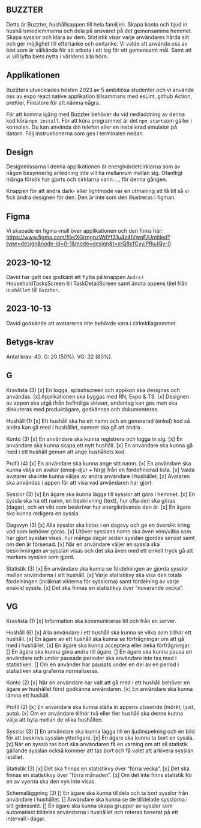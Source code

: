 ## BUZZTER

Detta är Buzzter, hushållsappen till hela familjen. Skapa konto och bjud in hushållsmedlemmarna och dela på ansvaret på det gemensamma hemmet. Skapa sysslor och klara av dem. Statistik visar varje användares hårda slit och ger möjlighet till eftertanke och omtanke. Vi valde att använda oss av biet som är välkända för att arbeta i ett lag för ett gemensamt mål. Samt att vi vill lyfta biets nytta i världens alla hörn.

## Applikationen

Buzzters utvecklades hösten 2023 av 5 ambitiösa studenter och vi använde oss av expo react native applikation tillsammans med esLint, github Action, prettier, Firestore för att nämna några.

För att komma igång med Buzzter behöver du vid nedladdning av denna kod köra `npm install`. För att köra programmet är det `npm start`som gäller i konsolen. Du kan använda din telefon eller en installerad emulator på datorn. Följ instruktionerna som ges i terminalen nedan.

## Design

Designmissarna i denna applikationen är energivärdetcirklarna som av någon besynnerlig anledning inte vill ha mellanrum mellan sig. Ofantligt många försök har gjorts och cirklarna vann...., för denna gången.

Knappen för att ändra dark- eller lightmode var en utmaning att få till så vi fick ändra designen för den. Den är inte som den illustreras i figman.

## Figma

Vi skapade en figma-mall över applikationen och den finns här: https://www.figma.com/file/XGrmgnzWdYf31u4z4IVwqF/Untitled?type=design&node-id=0-1&mode=design&t=xrQ8cfCyyiPRuJQy-0

## 2023-10-12

David har gett oss godkänt att flytta på knappen `Ändra` i HouseholdTasksScreen till TaskDetailScreen samt ändra appens titel från `Hushållet` till `Buzzter`.

## 2023-10-13

David godkände att avatarerna inte behövde vara i cirkeldiagrammet

## Betygs-krav

Antal krav: 40.
G: 20 (50%).
VG: 32 (80%).

## G

Kravlista (3)
[x] En logga, splashscreen och appikon ska designas och användas.
[x] Applikationen ska byggas med RN, Expo & TS.
[x] Designen av appen ska utgå ifrån befintliga skisser, undantag kan ges men ska diskuteras
med produktägare, godkännas och dokumenteras.

Hushåll (1)
[x] Ett hushåll ska ha ett namn och en genererad (enkel) kod så andra kan gå med i hushållet,
namnet ska gå att ändra.

Konto (3)
[x] En användare ska kunna registrera och logga in sig.
[x] En användare ska kunna skapa ett nytt hushåll.
[x] En användare ska kunna gå med i ett hushåll genom att ange hushållets kod.

Profil (4)
[x] En användare ska kunna ange sitt namn.
[x] En användare ska kunna välja en avatar (emoji-djur + färg) från en fördefinierad lista.
[x] Valda avatarer ska inte kunna väljas av andra användare i hushållet.
[x] Avataren ska användas i appen för att visa vad användaren har gjort.

Sysslor (3)
[x] En ägare ska kunna lägga till sysslor att göra i hemmet.
[x] En syssla ska ha ett namn, en beskrivning (text), hur ofta den ska göras (dagar), och en
vikt som beskriver hur energikrävande den är.
[x] En ägare ska kunna redigera en syssla.

Dagsvyn (3)
[x] Alla sysslor ska listas i en dagsvy och ge en översikt kring vad som behöver göras.
[x] Utöver sysslans namn ska även vem/vilka som har gjort sysslan visas, hur många dagar
sedan sysslan gjordes senast samt om den är försenad.
[x] När en användare väljer en syssla ska beskrivningen av sysslan visas och det ska även
med ett enkelt tryck gå att markera sysslan som gjord.

Statistik (3)
[x] En användare ska kunna se fördelningen av gjorda sysslor mellan användarna i sitt
hushåll.
[x] Varje statistikvy ska visa den totala fördelningen (inräknat vikterna för sysslorna) samt
fördelning av varje enskild syssla.
[x] Det ska finnas en statistikvy över ”nuvarande vecka”.

## VG

Kravlista (1)
[x] Information ska kommuniceras till och från en server.

Hushåll (6)
[x] Alla användare i ett hushåll ska kunna se vilka som tillhör ett hushåll.
[x] En ägare av ett hushåll ska kunna se förfrågningar om att gå med i hushållet.
[x] En ägare ska kunna acceptera eller neka förfrågningar.
[] En ägare ska kunna göra andra till ägare.
[] En ägare ska kunna pausa en användare och under pausade perioder ska användare inte
tas med i statistiken.
[] Om en använder har pausats under en del av en period i statistiken ska graferna
normaliseras.

Konto (2)
[x] När en användare har valt att gå med i ett hushåll behöver en ägare av hushållet först
godkänna användaren.
[x] En användare ska kunna lämna ett hushåll.

Profil (2)
[x] En användare ska kunna ställa in appens utseende (mörkt, ljust, auto).
[x] Om en användare tillhör två eller fler hushåll ska denne kunna välja att byta mellan de
olika hushållen.

Sysslor (3)
[] En användare ska kunna lägga till en ljudinspelning och en bild för att beskriva sysslan
ytterligare.
[x] En ägare ska kunna ta bort en syssla.
[x] När en syssla tas bort ska användaren få en varning om att all statistik gällande sysslan
också kommer att tas bort och få valet att arkivera sysslan istället.

Statistik (3)
[x] Det ska finnas en statistikvy över ”förra vecka”.
[x] Det ska finnas en statistikvy över ”förra månaden”.
[x] Om det inte finns statistik för en av vyerna ska den vyn inte visas.

Schemaläggning (3)
[] En ägare ska kunna tilldela och ta bort sysslor från användare i hushållet.
[] Användare ska kunna se de tilldelade sysslorna i sitt gränssnitt.
[] En ägare ska kunna skapa grupper av sysslor som automatiskt tilldelas användarna i
hushållet och roteras baserat på ett intervall i dagar.
